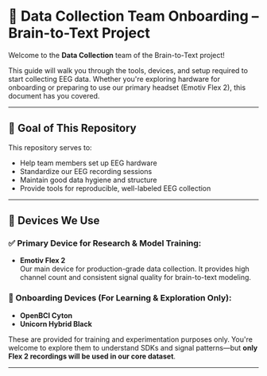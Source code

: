 # 🧠 Data Collection Team Onboarding – Brain-to-Text Project

Welcome to the **Data Collection** team of the Brain-to-Text project!

This guide will walk you through the tools, devices, and setup required to start collecting EEG data. Whether you're exploring hardware for onboarding or preparing to use our primary headset (Emotiv Flex 2), this document has you covered.

---

## 🎯 Goal of This Repository

This repository serves to:
- Help team members set up EEG hardware
- Standardize our EEG recording sessions
- Maintain good data hygiene and structure
- Provide tools for reproducible, well-labeled EEG collection

---

## 🧠 Devices We Use

### ✅ Primary Device for Research & Model Training:
- **Emotiv Flex 2**  
  Our main device for production-grade data collection. It provides high channel count and consistent signal quality for brain-to-text modeling.

### 🧪 Onboarding Devices (For Learning & Exploration Only):
- **OpenBCI Cyton**
- **Unicorn Hybrid Black**

These are provided for training and experimentation purposes only. You're welcome to explore them to understand SDKs and signal patterns—but **only Flex 2 recordings will be used in our core dataset**.

---
